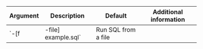 | Argument | Description | Default | Additional information |
|---|---|---|---|
| `-[f|-file] example.sql`| Run SQL from a file |  | [Run SQL in FBSQL](/docs/tools/fbsql/fbsql-running-sql) |
